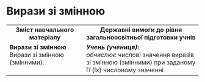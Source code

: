 # Вирази зі змінною
<table>
  <tr>
    <td width="40%" align="center"><b>Зміст навчального матеріалу<b></td>
    <td width="60%" align="center"><b>Державні вимоги до рівня загальноосвітньої підготовки учнів</b></td>
  </tr>
  <tr>
    <td width="40%" style="vertical-align:top !important;"><b>Вирази зі змінною</b><br>
Вирази зі змінною (змінними).</td>
    <td width="60%" style="vertical-align:top !important;"><i><b>Учень (учениця):</b></i><br>
<i>обчислює</i> числові значення виразів зі змінною (змінними) при заданому її (їх) числовому значенні </td>
  </tr>
</table>
